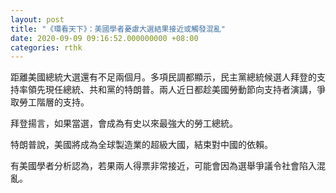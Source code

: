 ```yaml
---
layout: post
title: "《環看天下》：美國學者憂慮大選結果接近或觸發混亂"
date: 2020-09-09 09:16:52.000000000 +08:00
categories: rthk
---
```


距離美國總統大選還有不足兩個月。多項民調都顯示，民主黨總統候選人拜登的支持率領先現任總統、共和黨的特朗普。兩人近日都趁美國勞動節向支持者演講，爭取勞工階層的支持。

拜登揚言，如果當選，會成為有史以來最強大的勞工總統。

特朗普說，美國將成為全球製造業的超級大國，結束對中國的依賴。

有美國學者分析認為，若果兩人得票非常接近，可能會因為選舉爭議令社會陷入混亂。
